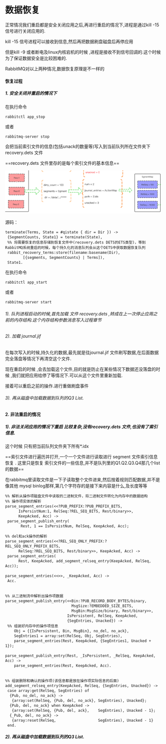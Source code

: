 # 数据恢复

正常情况我们重启都是安全关闭应用之后,再进行重启的情况下,进程是通过kill -15 信号进行关闭应用的.

kill -15 信号进程可以接收到信息,然后再把数据刷盘磁盘后再停应用

但是kill -9 或者断电及linux内核宕机的时候
,进程是接收不到信号回调的.这个时候为了保证数据安全是比较困难的.

RabbitMQ对以上两种情况,数据恢复原理是不一样的


#### 恢复过程

##### 1. 安全关闭并重启的情况下

在执行命令


```
rabbitctl app_stop
```


或者


```
rabbitmq-server stop
```


会把当前索引文件的信息(包括unack的数量等)写入到当前队列所在文件夹下 recovery.dets 文件

==recovery.dets 文件里存的是每个索引文件的基本信息==

![image](../images/data_recory_1.png)

源码：


```
terminate(Terms, State = #qistate { dir = Dir }) ->
 {SegmentCounts, State1} = terminate(State),
 %% 将需要恢复的信息存储到恢复文件中(recovery.dets DETS的ETS类型)，等到RabbitMQ系统重启的时候，每个持久化的消息队列会从这个DETS中获取数据恢复队列
 rabbit_recovery_terms:store(filename:basename(Dir),
        [{segments, SegmentCounts} | Terms]),
 State1.
```




在执行命令


```
rabbitctl app_start
```


或者


```
rabbitmq-server start
```


###### 1). 队列进程启动的时候,首先加载 文件 recovery.dets ,转成在上一次停止应用之前的内存结构.这个内存结构参数消息写入过程章节

###### 2). 加载 journal.jif

  在每次写入的时候,持久化的数据,最先就是往journal.jif
  文件刷写数据,在后面数据完全落盘等情况下再清空这个文件.
  
 现在重启的时候 ,会去加载这个文件,目的就是防止在某些情况下数据还没落盘的时候 ,我们就把应用给停了等情况下.可以从这个文件里重新加载.
 
 接着可以重启之前的操作.进行重做刷盘事件
 
###### 3). 再从磁盘中加载数据到队列的Q3 List. 


#### 2. 非法重启的情况

#####  1).  非法关闭应用的情况下重启 比较复杂,没有recovery.dets 文件,也没有了索引信息.
 
 这个时候 只有把当前队列文件夹下所有*.idx
 
 ==索引文件进行遍历并打开,一个一个文件进行读取进行 segment 文件索引信息恢复 . 
 这里只是恢复 索引文件的一些信息,并不是队列里的Q1.Q2.Q3.Q4那几个list的数据==
 
  在rabbitmq里读取文件是一下子读取整个文件进来,然后按着规则匹配数据,并不是像其他 mysql binlog那样,第几个字符存的是接下来内容是什么,及长度等等
  

```
%% 解析从操作项磁盘文件中读取的二进制文件，将二进制文件转化为内存中的数据结构
%% 操作项实体的解析
parse_segment_entries(<<?PUB_PREFIX:?PUB_PREFIX_BITS,
      IsPersistNum:1, RelSeq:?REL_SEQ_BITS, Rest/binary>>,
      KeepAcked, Acc) ->
 parse_segment_publish_entry(
       Rest, 1 == IsPersistNum, RelSeq, KeepAcked, Acc);

%% del和ack操作的解析
parse_segment_entries(<<?REL_SEQ_ONLY_PREFIX:?REL_SEQ_ONLY_PREFIX_BITS,
      RelSeq:?REL_SEQ_BITS, Rest/binary>>, KeepAcked, Acc) ->
 parse_segment_entries(
      Rest, KeepAcked, add_segment_relseq_entry(KeepAcked, RelSeq, Acc));

parse_segment_entries(<<>>, _KeepAcked, Acc) ->
 Acc.


%% 从二进制流中解析出操作项数据
parse_segment_publish_entry(<<Bin:?PUB_RECORD_BODY_BYTES/binary,
                              MsgSize:?EMBEDDED_SIZE_BITS,
                              MsgBin:MsgSize/binary, Rest/binary>>,
                            IsPersistent, RelSeq, KeepAcked,
                            {SegEntries, Unacked}) ->
 %% 组装好内存中的操作项信息
    Obj = {{IsPersistent, Bin, MsgBin}, no_del, no_ack},
    SegEntries1 = array:set(RelSeq, Obj, SegEntries),
    parse_segment_entries(Rest, KeepAcked, {SegEntries1, Unacked + 1});

parse_segment_publish_entry(Rest, _IsPersistent, _RelSeq, KeepAcked, Acc) ->
    parse_segment_entries(Rest, KeepAcked, Acc).


%% 组装删除和确认的操作项(该信息都是放在操作项实际信息的后面)
add_segment_relseq_entry(KeepAcked, RelSeq, {SegEntries, Unacked}) ->
 case array:get(RelSeq, SegEntries) of
  {Pub, no_del, no_ack} ->
   {array:set(RelSeq, {Pub, del, no_ack}, SegEntries), Unacked};
  {Pub, del, no_ack} when KeepAcked ->
   {array:set(RelSeq, {Pub, del, ack},    SegEntries), Unacked - 1};
  {_Pub, del, no_ack} ->
   {array:reset(RelSeq,                   SegEntries), Unacked - 1}
 end.
```



##### 2). 再从磁盘中加载数据到队列的Q3 List. 
